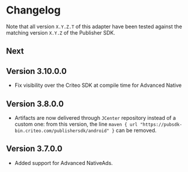 # Changelog

Note that all version `X.Y.Z.T` of this adapter have been tested against the matching version
`X.Y.Z` of the Publisher SDK.

## Next

## Version 3.10.0.0

* Fix visibility over the Criteo SDK at compile time for Advanced Native

## Version 3.8.0.0

* Artifacts are now delivered through `JCenter` repository instead of a custom one: from this
version, the line `maven { url "https://pubsdk-bin.criteo.com/publishersdk/android" }` can be
removed.

## Version 3.7.0.0

* Added support for Advanced NativeAds.
